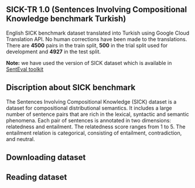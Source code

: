 ## SICK-TR 1.0  (Sentences Involving Compositional Knowledge benchmark Turkish)

English SICK benchmark dataset translated into Turkish using Google Cloud Translation API. No human corrections have been made to the translations. There are **4500** pairs in the train split, **500** in the trial split used for development and **4927** in the test split. 

**Note:** we have used the version of SICK dataset which is available in [SentEval toolkit](https://github.com/facebookresearch/SentEval)


## Discription about SICK benchmark

The Sentences Involving Compositional Knowledge (SICK) dataset is a dataset for compositional distributional semantics. It includes a large number of sentence pairs that are rich in the lexical, syntactic and semantic phenomena. Each pair of sentences is annotated in two dimensions: relatedness and entailment. The relatedness score ranges from 1 to 5. The entailment relation is categorical, consisting of entailment, contradiction, and neutral. 

## Downloading dataset

## Reading dataset
